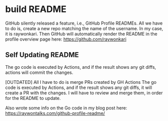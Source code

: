 # build README

GitHub silently released a feature, i.e., GitHub Profile READMEs.
All we have to do is, create a new repo matching the name of the username. In my case, it is raywonkari.
Then GitHub will automatically render the README in the profile overview page here: https://github.com/raywonkari

## Self Updating README

The go code is executed by Actions, and if the result shows any git diffs, actions will commit the changes.

[OUTDATED]
All I have to do is merge PRs created by GH Actions
The go code is executed by Actions, and if the result shows any git diffs, it will create a PR with the changes.
I will have to review and merge them, in order for the README to update.

Also wrote some info on the Go code in my blog post here: https://raywontalks.com/github-profile-readme/
